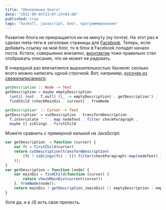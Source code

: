 ```yaml
---
title: "Обновление блога"
date: "2012-09-05T23:07:23+03:00"
published: true
tags: "haskell, javascript, блог, программирование"
---
```


Развитие блога не прекращается ни на минуту (ну почти). На этот раз я сделал meta-теги в заголовке страницы для [Facebook](http://developers.facebook.com/docs/opengraph/objects/builtin/). Теперь, если добавить ссылку на мой блог, то в блок в Facebook попадет начало поста. Кстати, совершенно внезапно, [вконтактик](http://vk.com) тоже правильно стал отображать описание, что не может не радовать.

В очередной раз впечатлился выразительностью Хаскеля: cколько всего можно написать одной строчкой. Вот, например, [кусочек из свеженаписанного](https://github.com/dikmax/haskell-blog/blob/b481af3dfe181198065840031607fc7a9ecc365e/src/Site.hs#L149):

~~~~~haskell
getDescription :: Node -> Text
getDescription = maybe emptyDescription 
  (until (not . T.null) (\_ -> emptyDescription) . getDescription') . 
  findChild (checkMainDiv . current) . fromNode

getDescription' :: Cursor -> Text
getDescription' = cutDescription . transformDescription .
  T.intercalate " " . map nodeText . filter checkParagraph .
  maybe [] siblings . firstChild
~~~~~

Можете сравнить с примерной калькой на JavaScript:

~~~~~javascript
var getDescription_ = function (cursor) {
    var fc = firstChild(cursor)
    return cutDescription(transformDescription(
        (fc ? siblings(fc) : []).filter(checkParagraph).map(nodeText).join(" ")
    ));
}
var getDescription = function (node) {
    var mainDiv = findChild(function (cursor) {
        return checkMainDiv(current(cursor))
    }, fromNode(node));
    return mainDiv ? getDescription_(mainDiv) || emptyDescription : emptyDescription;
}
~~~~~

Хотя да, и в JS есть своя прелесть.
